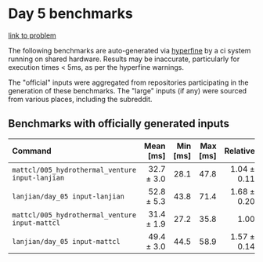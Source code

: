 # Day 5 benchmarks

[link to problem](http://adventofcode.com/2021/day/5)

The following benchmarks are auto-generated via [hyperfine](https://github.com/sharkdp/hyperfine) by a ci system running on shared hardware. Results may be inaccurate, particularly for execution times < 5ms, as per the hyperfine warnings.

The "official" inputs were aggregated from repositories participating in the generation of these benchmarks. The "large" inputs (if any) were sourced from various places, including the subreddit.

## Benchmarks with officially generated inputs
| Command | Mean [ms] | Min [ms] | Max [ms] | Relative |
|:---|---:|---:|---:|---:|
| `mattcl/005_hydrothermal_venture input-lanjian` | 32.7 ± 3.0 | 28.1 | 47.8 | 1.04 ± 0.11 |
| `lanjian/day_05 input-lanjian` | 52.8 ± 5.3 | 43.8 | 71.4 | 1.68 ± 0.20 |
| `mattcl/005_hydrothermal_venture input-mattcl` | 31.4 ± 1.9 | 27.2 | 35.8 | 1.00 |
| `lanjian/day_05 input-mattcl` | 49.4 ± 3.0 | 44.5 | 58.9 | 1.57 ± 0.14 |
